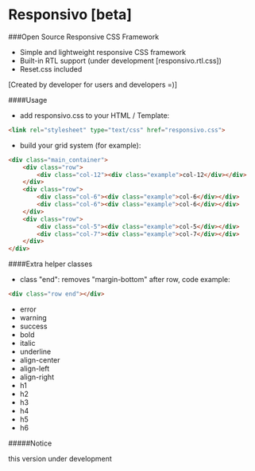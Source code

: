 # Responsivo [beta]
###Open Source Responsive CSS Framework

- Simple and lightweight responsive CSS framework
- Built-in RTL support (under development [responsivo.rtl.css])
- Reset.css included

[Created by developer for users and developers =)]

####Usage

- add responsivo.css to your HTML / Template: 
```html
<link rel="stylesheet" type="text/css" href="responsivo.css">
```
- build your grid system (for example):
``` html
<div class="main_container">
	<div class="row">		
		<div class="col-12"><div class="example">col-12</div></div>
	</div>
	<div class="row">		
		<div class="col-6"><div class="example">col-6</div></div>
		<div class="col-6"><div class="example">col-6</div></div>
	</div>
	<div class="row">		
		<div class="col-5"><div class="example">col-5</div></div>
		<div class="col-7"><div class="example">col-7</div></div>
	</div>				
</div>
```

####Extra helper classes

- class "end": removes "margin-bottom" after row, code example:
```html
<div class="row end"></div>
```
- error
- warning
- success
- bold
- italic
- underline
- align-center
- align-left
- align-right
- h1
- h2
- h3
- h4
- h5
- h6


#####Notice

this version under development
